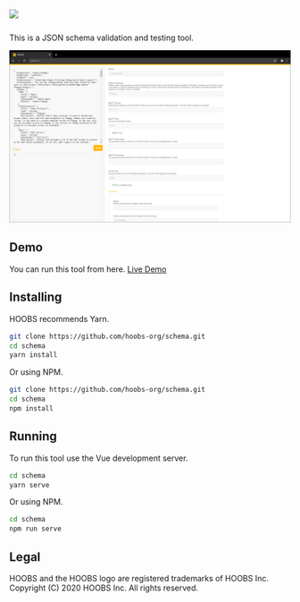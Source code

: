# ![](https://raw.githubusercontent.com/hoobs-org/HOOBS/master/docs/logo.png)

This is a JSON schema validation and testing tool.

![](https://github.com/hoobs-org/schema/raw/main/screenshot.png)

## Demo
You can run this tool from here.
[Live Demo](https://mkellsy.github.io/schema/)

## Installing
HOOBS recommends Yarn.

```sh
git clone https://github.com/hoobs-org/schema.git
cd schema
yarn install
```

Or using NPM.

```sh
git clone https://github.com/hoobs-org/schema.git
cd schema
npm install
```

## Running
To run this tool use the Vue development server.

```sh
cd schema
yarn serve
```

Or using NPM.

```sh
cd schema
npm run serve
```

## Legal
HOOBS and the HOOBS logo are registered trademarks of HOOBS Inc. Copyright (C) 2020 HOOBS Inc. All rights reserved.
